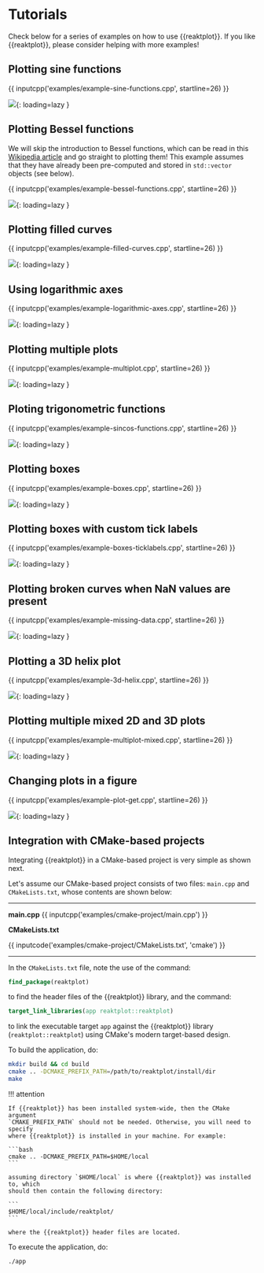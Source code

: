 # Tutorials

Check below for a series of examples on how to use {{reaktplot}}. If you like
{{reaktplot}}, please consider helping with more examples!

## Plotting sine functions

{{ inputcpp('examples/example-sine-functions.cpp', startline=26) }}

![](img/tutorials/example-sine-functions.svg){: loading=lazy }

## Plotting Bessel functions

We will skip the introduction to Bessel functions, which can be read in this
[Wikipedia article](https://en.wikipedia.org/wiki/Bessel_function) and go
straight to plotting them! This example assumes that they have already been
pre-computed and stored in `std::vector` objects (see below).

{{ inputcpp('examples/example-bessel-functions.cpp', startline=26) }}

![](img/tutorials/example-bessel-functions.svg){: loading=lazy }

## Plotting filled curves

{{ inputcpp('examples/example-filled-curves.cpp', startline=26) }}

![](img/tutorials/example-filled-curves.svg){: loading=lazy }

## Using logarithmic axes

{{ inputcpp('examples/example-logarithmic-axes.cpp', startline=26) }}

![](img/tutorials/example-logarithmic-axes.svg){: loading=lazy }

## Plotting multiple plots

{{ inputcpp('examples/example-multiplot.cpp', startline=26) }}

![](img/tutorials/example-multiplot.svg){: loading=lazy }

## Ploting trigonometric functions

{{ inputcpp('examples/example-sincos-functions.cpp', startline=26) }}

![](img/tutorials/example-sincos-functions.svg){: loading=lazy }

## Plotting boxes

{{ inputcpp('examples/example-boxes.cpp', startline=26) }}

![](img/tutorials/example-boxes.svg){: loading=lazy }

## Plotting boxes with custom tick labels

{{ inputcpp('examples/example-boxes-ticklabels.cpp', startline=26) }}

![](img/tutorials/example-boxes-ticklabels.svg){: loading=lazy }

## Plotting broken curves when NaN values are present

{{ inputcpp('examples/example-missing-data.cpp', startline=26) }}

![](img/tutorials/example-missing-data.svg){: loading=lazy }

## Plotting a 3D helix plot

{{ inputcpp('examples/example-3d-helix.cpp', startline=26) }}

![](img/tutorials/example-3d-helix.svg){: loading=lazy }

## Plotting multiple mixed 2D and 3D plots

{{ inputcpp('examples/example-multiplot-mixed.cpp', startline=26) }}

![](img/tutorials/example-multiplot-mixed.svg){: loading=lazy }

## Changing plots in a figure

{{ inputcpp('examples/example-plot-get.cpp', startline=26) }}

![](img/tutorials/example-plot-get.svg){: loading=lazy }

## Integration with CMake-based projects

Integrating {{reaktplot}} in a CMake-based project is very simple as shown next.

Let's assume our CMake-based project consists of two files: `main.cpp` and
`CMakeLists.txt`, whose contents are shown below:

----

**main.cpp**
{{ inputcpp('examples/cmake-project/main.cpp') }}

**CMakeLists.txt**

{{ inputcode('examples/cmake-project/CMakeLists.txt', 'cmake') }}

----

In the `CMakeLists.txt` file, note the use of the command:

```cmake
find_package(reaktplot)
```

to find the header files of the {{reaktplot}} library, and the command:

```cmake
target_link_libraries(app reaktplot::reaktplot)
```
to link the executable target `app` against the {{reaktplot}} library
(`reaktplot::reaktplot`) using CMake's modern target-based design.

To build the application, do:

```bash
mkdir build && cd build
cmake .. -DCMAKE_PREFIX_PATH=/path/to/reaktplot/install/dir
make
```

!!! attention

    If {{reaktplot}} has been installed system-wide, then the CMake argument
    `CMAKE_PREFIX_PATH` should not be needed. Otherwise, you will need to specify
    where {{reaktplot}} is installed in your machine. For example:

    ```bash
    cmake .. -DCMAKE_PREFIX_PATH=$HOME/local
    ```

    assuming directory `$HOME/local` is where {{reaktplot}} was installed to, which
    should then contain the following directory:

    ```
    $HOME/local/include/reaktplot/
    ```

    where the {{reaktplot}} header files are located.

To execute the application, do:

```bash
./app
```
